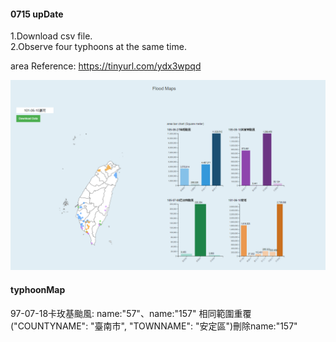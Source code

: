 #### 0715 upDate  
1.Download csv file.  
2.Observe four typhoons at the same time.  

area Reference: https://tinyurl.com/ydx3wpqd

![image](https://raw.githubusercontent.com/Penny8336/typhoonMap/Penny8336-0715upDate/%E6%93%B7%E5%8F%96.PNG)
#### typhoonMap
97-07-18卡玫基颱風: name:"57"、name:"157" 相同範圍重覆("COUNTYNAME": "臺南市", "TOWNNAME": "安定區")刪除name:"157"
